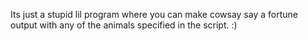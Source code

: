 Its just a stupid lil program where you can make cowsay say a fortune output with any of the animals specified in the script.
:)
